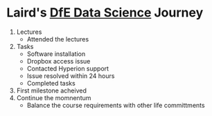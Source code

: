 # Laird's [DfE Data Science](https://skills.cogrammar.com/) Journey
1. Lectures
   * Attended the lectures
2. Tasks
   * Software installation
   * Dropbox access issue
   * Contacted Hyperion support
   * Issue resolved within 24 hours
   * Completed tasks
3. First milestone acheived
4. Continue the momnentum
   * Balance the course requirements with other life committments
